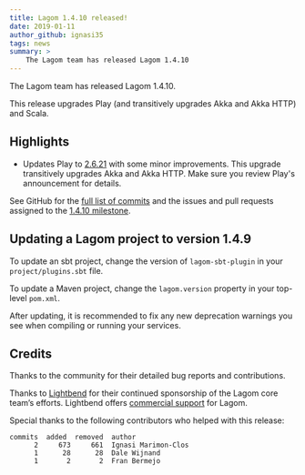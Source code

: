 ```yaml
---
title: Lagom 1.4.10 released!
date: 2019-01-11
author_github: ignasi35
tags: news
summary: >
    The Lagom team has released Lagom 1.4.10
---
```


The Lagom team has released Lagom 1.4.10.

This release upgrades Play (and transitively upgrades Akka and Akka HTTP) and Scala.

## Highlights

- Updates Play to [2.6.21](https://blog.playframework.com/play-2-6-21-released//) with some minor improvements. This upgrade transitively upgrades Akka and Akka HTTP. Make sure you review Play's announcement for details.

See GitHub for the [full list of commits](https://github.com/lagom/lagom/compare/1.4.9...1.4.10) and the issues and pull requests assigned to the [1.4.10 milestone](https://github.com/lagom/lagom/milestone/41?closed=1).

## Updating a Lagom project to version 1.4.9

To update an sbt project, change the version of `lagom-sbt-plugin` in your `project/plugins.sbt` file.

To update a Maven project, change the `lagom.version` property in your top-level `pom.xml`.

After updating, it is recommended to fix any new deprecation warnings you see when compiling or running your services.

## Credits

Thanks to the community for their detailed bug reports and contributions.

Thanks to [Lightbend](https://www.lightbend.com/) for their continued sponsorship of the Lagom core team’s efforts. Lightbend offers [commercial support](https://www.lightbend.com/subscription) for Lagom.

Special thanks to the following contributors who helped with this release:

    commits  added  removed  author    
          2     673     661  Ignasi Marimon-Clos
          1      28      28  Dale Wijnand
          1       2       2  Fran Bermejo
